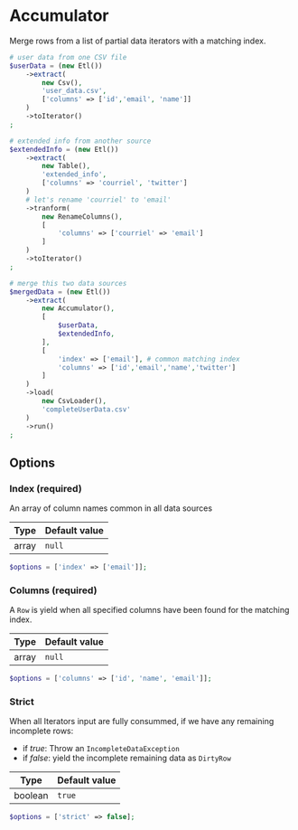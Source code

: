 # Accumulator

Merge rows from a list of partial data iterators with a matching index.

```php
# user data from one CSV file
$userData = (new Etl())
    ->extract(
        new Csv(),
        'user_data.csv',
        ['columns' => ['id','email', 'name']]
    )
    ->toIterator()
;

# extended info from another source
$extendedInfo = (new Etl())
    ->extract(
        new Table(),
        'extended_info',
        ['columns' => 'courriel', 'twitter']
    )
    # let's rename 'courriel' to 'email'
    ->tranform(
        new RenameColumns(),
        [
            'columns' => ['courriel' => 'email']
        ]
    )
    ->toIterator()
;

# merge this two data sources
$mergedData = (new Etl())
    ->extract(
        new Accumulator(),
        [
            $userData,
            $extendedInfo,
        ],
        [
            'index' => ['email'], # common matching index
            'columns' => ['id','email','name','twitter']
        ]
    )
    ->load(
        new CsvLoader(),
        'completeUserData.csv'
    )
    ->run()
;
```

## Options

### Index (required)

An array of column names common in all data sources

| Type  | Default value |
|-------|---------------|
| array | `null`        |

```php
$options = ['index' => ['email']];
```

### Columns (required)

A `Row` is yield when all specified columns have been found for the matching index.

| Type  | Default value |
|-------|---------------|
| array | `null`        |

```php
$options = ['columns' => ['id', 'name', 'email']];
```

### Strict

When all Iterators input are fully consummed, if we have any remaining incomplete rows:

- if *true*: Throw an `IncompleteDataException`
- if *false*: yield the incomplete remaining data as `DirtyRow`

| Type    | Default value |
|---------|---------------|
| boolean | `true`        |

```php
$options = ['strict' => false];
```